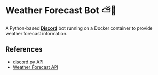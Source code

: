 # Weather Forecast Bot ⛅🤖
A Python-based [**Discord**](https://discord.com/) bot running on a Docker container to provide weather forecast information.

## References
- [discord.py API](https://discordpy.readthedocs.io/en/stable/api.html)
- [Weather Forecast API](https://open-meteo.com/en/docs#api-documentation)
